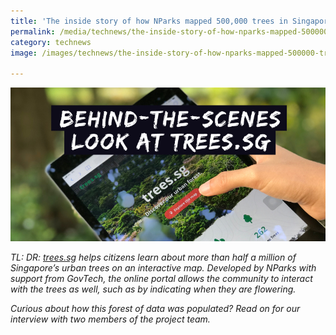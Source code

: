 ```yaml
---
title: 'The inside story of how NParks mapped 500,000 trees in Singapore on trees.sg'
permalink: /media/technews/the-inside-story-of-how-nparks-mapped-500000-trees-in-singapore-on-treessg
category: technews
image: /images/technews/the-inside-story-of-how-nparks-mapped-500000-trees-in-singapore-on-treessg-part-1.png

---
```



![the inside story of how nparks mapped 500,000 trees in singapore on trees.sg](/images/technews/the-inside-story-of-how-nparks-mapped-500000-trees-in-singapore-on-treessg-part-1.png)

*TL: DR: [trees.sg](https://www.nparks.gov.sg/trees) helps citizens learn about more than half a million of Singapore’s urban trees on an interactive map. Developed by NParks with support from GovTech, the online portal allows the community to interact with the trees as well, such as by indicating when they are flowering.*

*Curious about how this forest of data was populated? Read on for our interview with two members of the project team.* 

